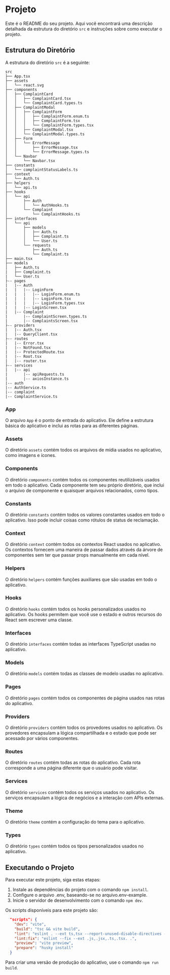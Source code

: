 # Projeto

Este é o README do seu projeto. Aqui você encontrará uma descrição detalhada da estrutura do diretório `src` e instruções sobre como executar o projeto.

## Estrutura do Diretório

A estrutura do diretório `src` é a seguinte:

```
src
├── App.tsx
├── assets
│   └── react.svg
├── components
│   ├── ComplaintCard
│   │   ├── ComplaintCard.tsx
│   │   └── ComplaintCard.types.ts
│   ├── ComplaintModal
│   │   ├── ComplaintForm
│   │   │   ├── ComplaintForm.enum.ts
│   │   │   ├── ComplaintForm.tsx
│   │   │   └── ComplaintForm.types.tsx
│   │   ├── ComplaintModal.tsx
│   │   └── ComplaintModal.types.ts
│   ├── Form
│   │   └── ErrorMessage
│   │       ├── ErrorMessage.tsx
│   │       └── ErrorMessage.types.ts
│   └── Navbar
│       └── Navbar.tsx
├── constants
│   └── complaintStatusLabels.ts
├── context
│   └── Auth.ts
├── helpers
│   └── api.ts
├── hooks
│   └── api
│       ├── Auth
│       │   └── AuthHooks.ts
│       └── Complaint
│           └── ComplaintHooks.ts
├── interfaces
│   └── api
│       ├── models
│       │   ├── Auth.ts
│       │   ├── Complaint.ts
│       │   └── User.ts
│       └── requests
│           ├── Auth.ts
│           └── Complaint.ts
├── main.tsx
├── models
│   ├── Auth.ts 
|   ├── Complaint.ts 
|   └── User.ts 
├-- pages 
|   |-- Auth 
|   |   |-- LoginForm 
|   |   |   |-- LoginForm.enum.ts 
|   |   |   |-- LoginForm.tsx 
|   |   |   |-- LoginForm.types.tsx 
|   |   |-- LoginScreen.tsx 
|   |-- Complaint 
|       |-- ComplaintScreen.types.ts 
|       |-- ComplaintsScreen.tsx 
├-- providers 
|   |-- Auth.tsx 
|   |-- QueryClient.tsx 
├-- routes 
|   |-- Error.tsx 
|   |-- NotFound.tsx 
|   |-- ProtectedRoute.tsx 
|   |-- Root.tsx 
|   |-- router.tsx 
├-- services 
|   |-- api 
|       |-- apiRequests.ts 
|       |-- axiosInstance.ts 
|-- auth 
|-- AuthService.ts 
|-- complaint 
|-- ComplaintService.ts 

```

### App

O arquivo `App` é o ponto de entrada do aplicativo. Ele define a estrutura básica do aplicativo e inclui as rotas para as diferentes páginas.

### Assets

O diretório `assets` contém todos os arquivos de mídia usados no aplicativo, como imagens e ícones.

### Components

O diretório `components` contém todos os componentes reutilizáveis usados em todo o aplicativo. Cada componente tem seu próprio diretório, que inclui o arquivo de componente e quaisquer arquivos relacionados, como tipos.

### Constants

O diretório `constants` contém todos os valores constantes usados em todo o aplicativo. Isso pode incluir coisas como rótulos de status de reclamação.

### Context

O diretório `context` contém todos os contextos React usados no aplicativo. Os contextos fornecem uma maneira de passar dados através da árvore de componentes sem ter que passar props manualmente em cada nível.

### Helpers

O diretório `helpers` contém funções auxiliares que são usadas em todo o aplicativo.

### Hooks

O diretório `hooks` contém todos os hooks personalizados usados no aplicativo. Os hooks permitem que você use o estado e outros recursos do React sem escrever uma classe.

### Interfaces

O diretório `interfaces` contém todas as interfaces TypeScript usadas no aplicativo.

### Models

O diretório `models` contém todas as classes de modelo usadas no aplicativo.

### Pages

O diretório `pages` contém todos os componentes de página usados nas rotas do aplicativo.

### Providers

O diretório `providers` contém todos os provedores usados no aplicativo. Os provedores encapsulam a lógica compartilhada e o estado que pode ser acessado por vários componentes.

### Routes

O diretório `routes` contém todas as rotas do aplicativo. Cada rota corresponde a uma página diferente que o usuário pode visitar.

### Services

O diretório `services` contém todos os serviços usados no aplicativo. Os serviços encapsulam a lógica de negócios e a interação com APIs externas.

### Theme

O diretório `theme` contém a configuração do tema para o aplicativo.

### Types

O diretório `types` contém todos os tipos personalizados usados no aplicativo.

## Executando o Projeto

Para executar este projeto, siga estas etapas:

1. Instale as dependências do projeto com o comando `npm install`.
2. Configure o arquivo .env, baseando-se no arquivo.env-example.
3. Inicie o servidor de desenvolvimento com o comando `npm dev`.

Os scripts disponíveis para este projeto são:

```json
  "scripts": {
    "dev": "vite",
    "build": "tsc && vite build",
    "lint": "eslint . --ext ts,tsx --report-unused-disable-directives --max-warnings 0",
    "lint:fix": "eslint --fix --ext .js,.jsx,.ts,.tsx. .",
    "preview": "vite preview",
    "prepare": "husky install"
  }
```

Para criar uma versão de produção do aplicativo, use o comando `npm run build`.
